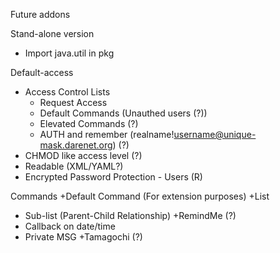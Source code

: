 Future addons

Stand-alone version
+ Import java.util in pkg

Default-access
+ Access Control Lists
  +  Request Access
  +  Default Commands (Unauthed users (?))
  +  Elevated Commands (?)
  +  AUTH and remember (realname!username@unique-mask.darenet.org) (?)
+  CHMOD like access level (?)
+  Readable (XML/YAML?)
+  Encrypted Password Protection - Users (R)

Commands
+Default Command (For extension purposes)
+List
  +  Sub-list (Parent-Child Relationship)
+RemindMe (?)
  +  Callback on date/time
  +  Private MSG
+Tamagochi (?)
